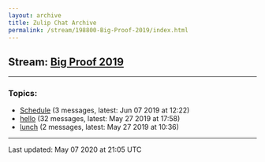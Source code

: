 ```yaml
---
layout: archive
title: Zulip Chat Archive
permalink: /stream/198800-Big-Proof-2019/index.html
---
```


## Stream: [Big Proof 2019](https://leanprover-community.github.io/archive/stream/198800-Big-Proof-2019/index.html)
---

### Topics:

* [Schedule](topic/Schedule.html) (3 messages, latest: Jun 07 2019 at 12:22)
* [hello](topic/hello.html) (32 messages, latest: May 27 2019 at 17:58)
* [lunch](topic/lunch.html) (2 messages, latest: May 27 2019 at 10:36)

<hr><p>Last updated: May 07 2020 at 21:05 UTC</p>